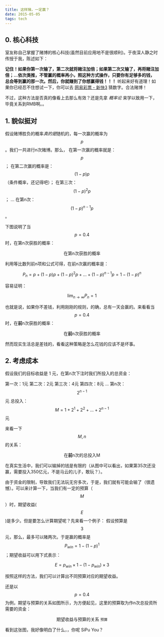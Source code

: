 ```yaml
---
title: 这样赌，一定赢？
date: 2015-05-05
tags: tech
---
```


## 0. 核心科技

室友称自己掌握了赌博的核心科技(虽然目前应用地不是很顺利)。于夜深人静之时传授于我，陈述如下：

**记住！如果你第一次输了，第二次就将赌注加倍；如果第二次又输了，再将赌注加倍；...依次类推，不管赢的概率再小，照这种方式操作，只要你有足够多的钱，总会等到赢的那一次。然后，你就赚到了你想赢得钱！！！**
听起来好有道理！如果你已经忍不住想试一下，你可以去 [网易彩票 - 新快3](http://caipiao.163.com/order/gxkuai3/#from=leftnav) 猜数字。合法赌博！

不过，这种方法是否真的像看上去那么有效？还是先拿 *概率论* 来学以致用一下，毕竟关系到RMB啊。。

## 1. 貌似挺对

假设赌博胜负的概率*真的是*随机的，每一次赢的概率为 $$p$$。我们一共进行n次赌博。那么，
在第一次赢的概率就是： $$p$$；
在第二次赢的概率是： $$(1-p)p$$（条件概率，还记得吧）；
在第三次：$$(1-p)^2p$$；
...
在第n次：$$(1-p)^{n-1} p$$。

下图说明了当$$p=0.4$$时，在第n次获胜的概率：

<center>
	<span>在第n次获胜的概率</span>
	<canvas id="canvas" height="300" width="700"></canvas>
</center>

利用等比数列前n项和公式可得，在前n次赢的概率是：

$$P_n = p + (1-p)p + (1-p)^2 p + \dots + (1-p)^{n-1} p = 1-(1-p)^n $$ 

容易证明：

$$
\lim_{n \to \infty} P_n = 1
$$

也就是说，如果你不差钱，利用刚刚的规则，的确，总有一天会赢的。来看看当 $$p=0.4$$时，在**前**n次获胜的概率：

<center>
	<span>在<b>前</b>n次获胜的概率</span>
	<canvas id="canvas2" height="300" width="700"></canvas>
</center>

然而现实生活总是差钱的，看看这种策略是怎么花钱的应该不是坏事。

## 2. 考虑成本

假设我们的目标收益是 1 元，在第n次下注时我们所投入的总资金：

第一次：1元
第二次：2元
第三次：4元
第四次：8元
...
第n次：$$2^{n-1}$$ 元
总投入：$$M = 1 + 2^1 + 2^2 + \dots + 2^{n-1}$$ 元

来看一下 $$M, n$$ 的关系：

<center>
	<span>在<b>前</b>n次的总投入M</span>
	<canvas id="canvas3" height="300" width="700"></canvas>
</center>

在真实生活中，我们可以输掉的钱是有限的（从图中可以看出，如果第35次还没赢，需要投入350亿元，不是马云的儿子，敢玩？）。

由于资金的限制，导致我们无法玩无穷多次，于是，我们就有可能会输了（很遗憾）。可以来计算一下，当我们有一定的预算（$$M$$）时，期望收益($$E$$)是多少。但是要怎么计算期望呢？先来看一个例子：
假设预算是$$3$$元，那么，最多可以赌两次。于是赢的概率是 $$P_{win} = 1 - (1-p)^1$$；期望收益可以用下式表示：

$$
E = p_{win} \times 1 - (1-p_{win}) \times 3
$$

按照这样的方法，我们可以计算出不同预算对应的期望收益。

还是以$$p=0.4$$为例，期望与预算的关系如图所示，为方便起见，这里的预算取为作n次总投资所需要的资金：

<center>
	<span>期望收益与预算的关系</span>
	<canvas id="canvas4" height="300" width="700"></canvas>
	<small>预算</small>
</center>

看到这张图，我好像明白了什么，，你呢 SiPu You？


<script src="http://cdn.bootcss.com/Chart.js/1.0.2/Chart.js"></script>
<script src="http://cdnjs.cloudflare.com/ajax/libs/jquery/2.1.3/jquery.min.js"></script>
<script type="text/javascript">
	var p = 0.4; //winning probability
    var n = 35;  //trial #

    var x_axis = []; //x 轴

    var Pn = [];  //在第n次内中奖的概率
    var P = 0; //temp

    var PPn = [];  //前n次内中奖的概率
    var PP = 0;

    var Mn = []; //n次总投资数组
    var M = 0; //temp

    var En = []; //第n次投资的期望收益
    var E = 0; //temp
    for(var i=1; i<=n; i++){
    	x_axis.push("前" + i + "次");

    	P = Math.pow(1-p, i-1) * p;
        Pn.push(P);

        PP = 1 - Math.pow(1-p, i);
        PPn.push(PP);

        M += Math.pow(2, i-1);
        Mn.push(M);

        E = 1 * PP - (1 - PP) * M;
        En.push(E);
    }

	var lineChartData = {
		labels : x_axis,
		datasets : [
			{
				label: "1",
				fillColor : "rgba(151,187,205,0.2)",
				strokeColor : "rgba(151,187,205,1)",
				pointColor : "rgba(151,187,205,1)",
				pointStrokeColor : "#fff",
				pointHighlightFill : "#fff",
				pointHighlightStroke : "rgba(151,187,205,1)",
				data : Pn
			}
		]
	}

	var lineChartData2 = {
		labels : x_axis,
		datasets : [
			{
				label: "2",
				fillColor : "rgba(151,187,205,0.2)",
				strokeColor : "rgba(151,187,205,1)",
				pointColor : "rgba(151,187,205,1)",
				pointStrokeColor : "#fff",
				pointHighlightFill : "#fff",
				pointHighlightStroke : "rgba(151,187,205,1)",
				data : PPn
			}
		]

	}

	var lineChartData3 = {
		labels : x_axis,
		datasets : [
			{
				label: "3",
				fillColor : "rgba(151,187,205,0.2)",
				strokeColor : "rgba(151,187,205,1)",
				pointColor : "rgba(151,187,205,1)",
				pointStrokeColor : "#fff",
				pointHighlightFill : "#fff",
				pointHighlightStroke : "rgba(151,187,205,1)",
				data : Mn
			}
		]

	}

	var lineChartData4 = {
		labels : Mn.map(function(elem){return elem + '元'}),
		datasets : [
			{
				label: "4",
				fillColor : "rgba(151,187,205,0.2)",
				strokeColor : "rgba(151,187,205,1)",
				pointColor : "rgba(151,187,205,1)",
				pointStrokeColor : "#fff",
				pointHighlightFill : "#fff",
				pointHighlightStroke : "rgba(151,187,205,1)",
				data : En
			}
		]

	}

window.onload = function(){
	var ctx = document.getElementById("canvas").getContext("2d");
	window.myLine = new Chart(ctx).Line(lineChartData);

	var ctx2 = document.getElementById("canvas2").getContext("2d");
	window.myLine2 = new Chart(ctx2).Line(lineChartData2);		

	var ctx3 = document.getElementById("canvas3").getContext("2d");
	window.myLine3 = new Chart(ctx3).Line(lineChartData3);	

	var ctx4 = document.getElementById("canvas4").getContext("2d");
	window.myLine4 = new Chart(ctx4).Line(lineChartData4);	

}
</script>

<script type="text/javascript" src="https://cdn.mathjax.org/mathjax/latest/MathJax.js?config=TeX-AMS_HTML"></script>